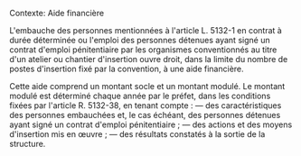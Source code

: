 Contexte: Aide financière

L'embauche des personnes mentionnées à l'article L. 5132-1 en contrat à durée déterminée ou l'emploi des personnes détenues ayant signé un contrat d'emploi pénitentiaire par les organismes conventionnés au titre d'un atelier ou chantier d'insertion ouvre droit, dans la limite du nombre de postes d'insertion fixé par la convention, à une aide financière.

Cette aide comprend un montant socle et un montant modulé. Le montant modulé est déterminé chaque année par le préfet, dans les conditions fixées par l'article R. 5132-38, en tenant compte : — des caractéristiques des personnes embauchées et, le cas échéant, des personnes détenues ayant signé un contrat d'emploi pénitentiaire ; — des actions et des moyens d'insertion mis en œuvre ; — des résultats constatés à la sortie de la structure.